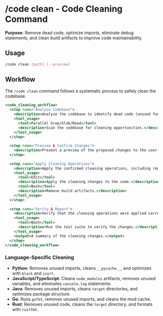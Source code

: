 # /code clean - Code Cleaning Command

**Purpose**: Remove dead code, optimize imports, eliminate debug statements, and clean build artifacts to improve code maintainability.

## Usage
```bash
/code clean [path] [--preview]
```

## Workflow

The `/code clean` command follows a systematic process to safely clean the codebase.

```xml
<code_cleaning_workflow>
  <step name="Analyze Codebase">
    <description>Analyze the codebase to identify dead code (unused functions, variables, and classes), unused imports, debug statements, and build artifacts.</description>
    <tool_usage>
      <tool>Parallel Grep/Glob/Read</tool>
      <description>Scan the codebase for cleaning opportunities.</description>
    </tool_usage>
  </step>
  
  <step name="Preview & Confirm Changes">
    <description>Present a preview of the proposed changes to the user and request confirmation before applying them. If the `--preview` flag is used, the command will exit after this step.</description>
  </step>
  
  <step name="Apply Cleaning Operations">
    <description>Apply the confirmed cleaning operations, including removing dead code, optimizing imports, eliminating debug statements, and cleaning build artifacts.</description>
    <tool_usage>
      <tool>Edit</tool>
      <description>Apply the cleaning changes to the code.</description>
      <tool>Bash</tool>
      <description>Remove build artifacts.</description>
    </tool_usage>
  </step>
  
  <step name="Verify & Report">
    <description>Verify that the cleaning operations were applied correctly and did not introduce any regressions. Generate a report summarizing the changes made.</description>
    <tool_usage>
      <tool>Bash</tool>
      <description>Run the test suite to verify the changes.</description>
    </tool_usage>
    <output>A summary of the cleaning changes.</output>
  </step>
</code_cleaning_workflow>
```

### Language-Specific Cleaning
- **Python**: Removes unused imports, cleans `__pycache__`, and optimizes with `black` and `isort`.
- **JavaScript/TypeScript**: Cleans `node_modules` artifacts, removes unused variables, and eliminates `console.log` statements.
- **Java**: Removes unused imports, cleans `target` directories, and optimizes package structure.
- **Go**: Runs `gofmt`, removes unused imports, and cleans the mod cache.
- **Rust**: Removes unused code, cleans the `target` directory, and formats with `rustfmt`.
